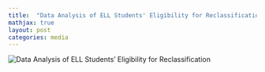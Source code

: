 ```yaml
---
title:  "Data Analysis of ELL Students' Eligibility for Reclassification"
mathjax: true
layout: post
categories: media
---
```


![Data Analysis of ELL Students’ Eligibility for Reclassification](https://github.com/tammysilva/tammyts.github.io/assets/86021390/93dfc09e-bc8e-4898-8e54-49034bac692a)

